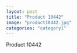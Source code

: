 ```yaml
---
layout: post
title: "Product 10442"
image: "product10442.jpg"
categories: "category1"
---
```

Product 10442
